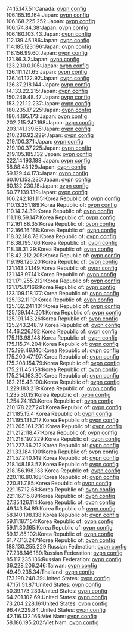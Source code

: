 74.15.147.51:Canada: [ovpn config](vpn/74_15_147_51.ovpn)  
106.165.19.164:Japan: [ovpn config](vpn/106_165_19_164.ovpn)  
106.168.225.252:Japan: [ovpn config](vpn/106_168_225_252.ovpn)  
106.174.84.38:Japan: [ovpn config](vpn/106_174_84_38.ovpn)  
106.180.103.43:Japan: [ovpn config](vpn/106_180_103_43.ovpn)  
112.139.45.186:Japan: [ovpn config](vpn/112_139_45_186.ovpn)  
114.185.123.196:Japan: [ovpn config](vpn/114_185_123_196.ovpn)  
118.156.99.60:Japan: [ovpn config](vpn/118_156_99_60.ovpn)  
121.86.3.2:Japan: [ovpn config](vpn/121_86_3_2.ovpn)  
123.230.0.105:Japan: [ovpn config](vpn/123_230_0_105.ovpn)  
126.111.121.65:Japan: [ovpn config](vpn/126_111_121_65.ovpn)  
126.141.122.92:Japan: [ovpn config](vpn/126_141_122_92.ovpn)  
126.37.218.144:Japan: [ovpn config](vpn/126_37_218_144.ovpn)  
14.133.22.215:Japan: [ovpn config](vpn/14_133_22_215.ovpn)  
150.249.48.47:Japan: [ovpn config](vpn/150_249_48_47.ovpn)  
153.221.12.237:Japan: [ovpn config](vpn/153_221_12_237.ovpn)  
180.235.17.225:Japan: [ovpn config](vpn/180_235_17_225.ovpn)  
180.4.195.173:Japan: [ovpn config](vpn/180_4_195_173.ovpn)  
202.215.247.198:Japan: [ovpn config](vpn/202_215_247_198.ovpn)  
203.141.139.65:Japan: [ovpn config](vpn/203_141_139_65.ovpn)  
210.236.92.229:Japan: [ovpn config](vpn/210_236_92_229.ovpn)  
219.100.37.1:Japan: [ovpn config](vpn/219_100_37_1.ovpn)  
219.100.37.225:Japan: [ovpn config](vpn/219_100_37_225.ovpn)  
219.105.185.132:Japan: [ovpn config](vpn/219_105_185_132.ovpn)  
222.14.193.188:Japan: [ovpn config](vpn/222_14_193_188.ovpn)  
58.88.48.129:Japan: [ovpn config](vpn/58_88_48_129.ovpn)  
59.129.44.173:Japan: [ovpn config](vpn/59_129_44_173.ovpn)  
60.101.153.230:Japan: [ovpn config](vpn/60_101_153_230.ovpn)  
60.132.230.18:Japan: [ovpn config](vpn/60_132_230_18.ovpn)  
60.77.139.139:Japan: [ovpn config](vpn/60_77_139_139.ovpn)  
106.242.181.115:Korea Republic of: [ovpn config](vpn/106_242_181_115.ovpn)  
110.13.251.189:Korea Republic of: [ovpn config](vpn/110_13_251_189.ovpn)  
110.14.24.39:Korea Republic of: [ovpn config](vpn/110_14_24_39.ovpn)  
111.118.59.147:Korea Republic of: [ovpn config](vpn/111_118_59_147.ovpn)  
112.161.88.35:Korea Republic of: [ovpn config](vpn/112_161_88_35.ovpn)  
112.166.16.168:Korea Republic of: [ovpn config](vpn/112_166_16_168.ovpn)  
118.32.188.78:Korea Republic of: [ovpn config](vpn/118_32_188_78.ovpn)  
118.38.195.166:Korea Republic of: [ovpn config](vpn/118_38_195_166.ovpn)  
118.38.31.29:Korea Republic of: [ovpn config](vpn/118_38_31_29.ovpn)  
118.42.212.205:Korea Republic of: [ovpn config](vpn/118_42_212_205.ovpn)  
119.198.126.20:Korea Republic of: [ovpn config](vpn/119_198_126_20.ovpn)  
121.143.21.149:Korea Republic of: [ovpn config](vpn/121_143_21_149.ovpn)  
121.143.97.141:Korea Republic of: [ovpn config](vpn/121_143_97_141.ovpn)  
121.171.255.212:Korea Republic of: [ovpn config](vpn/121_171_255_212.ovpn)  
121.175.17.166:Korea Republic of: [ovpn config](vpn/121_175_17_166.ovpn)  
123.109.118.177:Korea Republic of: [ovpn config](vpn/123_109_118_177.ovpn)  
125.132.11.19:Korea Republic of: [ovpn config](vpn/125_132_11_19.ovpn)  
125.132.241.101:Korea Republic of: [ovpn config](vpn/125_132_241_101.ovpn)  
125.139.144.201:Korea Republic of: [ovpn config](vpn/125_139_144_201.ovpn)  
125.191.143.26:Korea Republic of: [ovpn config](vpn/125_191_143_26.ovpn)  
125.243.248.19:Korea Republic of: [ovpn config](vpn/125_243_248_19.ovpn)  
14.46.226.192:Korea Republic of: [ovpn config](vpn/14_46_226_192.ovpn)  
175.113.98.148:Korea Republic of: [ovpn config](vpn/175_113_98_148.ovpn)  
175.115.74.204:Korea Republic of: [ovpn config](vpn/175_115_74_204.ovpn)  
175.199.46.140:Korea Republic of: [ovpn config](vpn/175_199_46_140.ovpn)  
175.200.47.197:Korea Republic of: [ovpn config](vpn/175_200_47_197.ovpn)  
175.208.154.79:Korea Republic of: [ovpn config](vpn/175_208_154_79.ovpn)  
175.211.45.158:Korea Republic of: [ovpn config](vpn/175_211_45_158.ovpn)  
175.214.163.30:Korea Republic of: [ovpn config](vpn/175_214_163_30.ovpn)  
182.215.48.190:Korea Republic of: [ovpn config](vpn/182_215_48_190.ovpn)  
1.229.183.219:Korea Republic of: [ovpn config](vpn/1_229_183_219.ovpn)  
1.235.30.15:Korea Republic of: [ovpn config](vpn/1_235_30_15.ovpn)  
1.254.74.183:Korea Republic of: [ovpn config](vpn/1_254_74_183.ovpn)  
210.178.227.241:Korea Republic of: [ovpn config](vpn/210_178_227_241.ovpn)  
211.185.15.4:Korea Republic of: [ovpn config](vpn/211_185_15_4.ovpn)  
211.195.131.217:Korea Republic of: [ovpn config](vpn/211_195_131_217.ovpn)  
211.205.161.230:Korea Republic of: [ovpn config](vpn/211_205_161_230.ovpn)  
211.212.118.47:Korea Republic of: [ovpn config](vpn/211_212_118_47.ovpn)  
211.218.197.229:Korea Republic of: [ovpn config](vpn/211_218_197_229.ovpn)  
211.227.36.212:Korea Republic of: [ovpn config](vpn/211_227_36_212.ovpn)  
211.33.184.100:Korea Republic of: [ovpn config](vpn/211_33_184_100.ovpn)  
211.57.240.149:Korea Republic of: [ovpn config](vpn/211_57_240_149.ovpn)  
218.148.183.57:Korea Republic of: [ovpn config](vpn/218_148_183_57.ovpn)  
218.156.198.133:Korea Republic of: [ovpn config](vpn/218_156_198_133.ovpn)  
220.116.80.168:Korea Republic of: [ovpn config](vpn/220_116_80_168.ovpn)  
220.81.7.85:Korea Republic of: [ovpn config](vpn/220_81_7_85.ovpn)  
221.157.12.68:Korea Republic of: [ovpn config](vpn/221_157_12_68.ovpn)  
221.167.15.89:Korea Republic of: [ovpn config](vpn/221_167_15_89.ovpn)  
27.35.126.114:Korea Republic of: [ovpn config](vpn/27_35_126_114.ovpn)  
49.143.84.89:Korea Republic of: [ovpn config](vpn/49_143_84_89.ovpn)  
58.140.198.138:Korea Republic of: [ovpn config](vpn/58_140_198_138.ovpn)  
59.11.187.154:Korea Republic of: [ovpn config](vpn/59_11_187_154.ovpn)  
59.11.30.165:Korea Republic of: [ovpn config](vpn/59_11_30_165.ovpn)  
59.12.85.102:Korea Republic of: [ovpn config](vpn/59_12_85_102.ovpn)  
61.77.113.247:Korea Republic of: [ovpn config](vpn/61_77_113_247.ovpn)  
188.130.255.229:Russian Federation: [ovpn config](vpn/188_130_255_229.ovpn)  
77.238.146.189:Russian Federation: [ovpn config](vpn/77_238_146_189.ovpn)  
85.117.235.136:Russian Federation: [ovpn config](vpn/85_117_235_136.ovpn)  
36.228.206.246:Taiwan: [ovpn config](vpn/36_228_206_246.ovpn)  
49.49.235.34:Thailand: [ovpn config](vpn/49_49_235_34.ovpn)  
173.198.248.39:United States: [ovpn config](vpn/173_198_248_39.ovpn)  
47.151.51.87:United States: [ovpn config](vpn/47_151_51_87.ovpn)  
50.39.173.233:United States: [ovpn config](vpn/50_39_173_233.ovpn)  
64.201.102.69:United States: [ovpn config](vpn/64_201_102_69.ovpn)  
73.204.228.16:United States: [ovpn config](vpn/73_204_228_16.ovpn)  
96.47.229.84:United States: [ovpn config](vpn/96_47_229_84.ovpn)  
42.116.132.166:Viet Nam: [ovpn config](vpn/42_116_132_166.ovpn)  
58.186.195.202:Viet Nam: [ovpn config](vpn/58_186_195_202.ovpn)  
